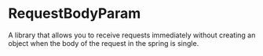 # RequestBodyParam
A library that allows you to receive requests immediately without creating an object when the body of the request in the spring is single.
